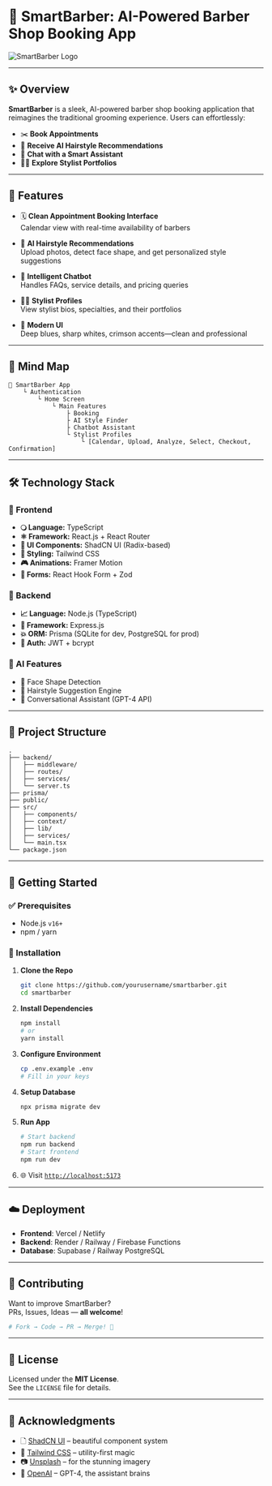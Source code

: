 # 💼 SmartBarber: AI-Powered Barber Shop Booking App

![SmartBarber Logo](https://images.unsplash.com/photo-1503951914875-452162b0f3f1?w=600&q=80)

---

## ✨ Overview

**SmartBarber** is a sleek, AI-powered barber shop booking application that reimagines the traditional grooming experience. Users can effortlessly:

- ✂️ **Book Appointments**
- 🧠 **Receive AI Hairstyle Recommendations**
- 💬 **Chat with a Smart Assistant**
- 💇‍♂️ **Explore Stylist Portfolios**

---

## 🚀 Features

- 🗓️ **Clean Appointment Booking Interface**  
  Calendar view with real-time availability of barbers

- 🧐 **AI Hairstyle Recommendations**  
  Upload photos, detect face shape, and get personalized style suggestions

- 🤖 **Intelligent Chatbot**  
  Handles FAQs, service details, and pricing queries

- 🧑‍🎨 **Stylist Profiles**  
  View stylist bios, specialties, and their portfolios

- 🎨 **Modern UI**  
  Deep blues, sharp whites, crimson accents—clean and professional

---

## 🧠 Mind Map

```
📀 SmartBarber App
    └️ Authentication
        └️ Home Screen
            └️ Main Features
                ├️ Booking
                ├️ AI Style Finder
                ├️ Chatbot Assistant
                └️ Stylist Profiles
                    └️ [Calendar, Upload, Analyze, Select, Checkout, Confirmation]
```

---

## 🛠️ Technology Stack

### 🗾️ Frontend
- **🔾 Language:** TypeScript
- **⚛️ Framework:** React.js + React Router
- **🎨 UI Components:** ShadCN UI (Radix-based)
- **🔀 Styling:** Tailwind CSS
- **🎮 Animations:** Framer Motion
- **📝 Forms:** React Hook Form + Zod

### 🔧 Backend
- **📈 Language:** Node.js (TypeScript)
- **🚀 Framework:** Express.js
- **💥 ORM:** Prisma (SQLite for dev, PostgreSQL for prod)
- **🔐 Auth:** JWT + bcrypt

### 🤖 AI Features
- 📸 Face Shape Detection
- 💇 Hairstyle Suggestion Engine
- 💬 Conversational Assistant (GPT-4 API)

---

## 📂 Project Structure

```
.
├── backend/
│   ├── middleware/
│   ├── routes/
│   ├── services/
│   └── server.ts
├── prisma/
├── public/
├── src/
│   ├── components/
│   ├── context/
│   ├── lib/
│   ├── services/
│   └── main.tsx
└── package.json
```

---

## 🔪 Getting Started

### ✅ Prerequisites
- Node.js `v16+`
- npm / yarn

### 🔨 Installation

1. **Clone the Repo**
   ```bash
   git clone https://github.com/yourusername/smartbarber.git
   cd smartbarber
   ```

2. **Install Dependencies**
   ```bash
   npm install
   # or
   yarn install
   ```

3. **Configure Environment**
   ```bash
   cp .env.example .env
   # Fill in your keys
   ```

4. **Setup Database**
   ```bash
   npx prisma migrate dev
   ```

5. **Run App**
   ```bash
   # Start backend
   npm run backend
   # Start frontend
   npm run dev
   ```

6. 🌐 Visit [`http://localhost:5173`](http://localhost:5173)

---

## ☁️ Deployment

- **Frontend**: Vercel / Netlify
- **Backend**: Render / Railway / Firebase Functions
- **Database**: Supabase / Railway PostgreSQL

---

## 🤝 Contributing

Want to improve SmartBarber?  
PRs, Issues, Ideas — **all welcome**!

```bash
# Fork → Code → PR → Merge! 🚀
```

---

## 📄 License

Licensed under the **MIT License**.  
See the `LICENSE` file for details.

---

## 🙏 Acknowledgments

- 🗋 [ShadCN UI](https://ui.shadcn.com/) – beautiful component system  
- 🎨 [Tailwind CSS](https://tailwindcss.com/) – utility-first magic  
- 📷 [Unsplash](https://unsplash.com/) – for the stunning imagery  
- 🤖 [OpenAI](https://platform.openai.com/) – GPT-4, the assistant brains

